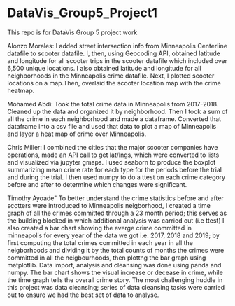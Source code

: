 # DataVis_Group5_Project1
This repo is for DataVis Group 5 project work 

Alonzo Morales: I added street intersection info from Minneapolis Centerline datafile to scooter datafile. I, then, using Geocoding API, obtained latitude and longitude for all scooter trips in the scooter datafile which included over 6,500 unique locations. I also obtained latitude and longitude for all neighborhoods in the Minneapolis crime datafile. Next, I plotted scooter locations on a map.Then, overlaid the scooter location map with the crime heatmap.

Mohamed Abdi: Took the total crime data in Minneapolis from 2017-2018. Cleaned up the data and organized it by neighborhood. Then I took a sum of all the crime in each neighborhood and made a dataframe. Converted that dataframe into a csv file and used that data to plot a map of Minneapolis and layer a heat map of crime over Minneapolis.

Chris Miller:  I combined the cities that the major scooter companies have operations, made an API call to get lat/lngs, which were converted to lists and visualized via jupyter gmaps.  I used seaborn to produce the boxplot summarizing mean crime rate for each type for the periods before the trial and during the trial.   I then used numpy to do a ttest on each crime category before and after to determine which changes were significant.  

Timothy Ayoade" To better understand the crime statistics before and after scotters were introduced to Minneapolis neigborhood, I created a time graph of all the crimes committed through a 23 month period; this serves as the building blocked in which additional analysis was carried out (i.e ttest) I also created a bar chart showing the averge crime committed in minneapolis for every year of the data we got i.e. 2017, 2018 and 2019; by first computing the total crimes committed in each year in all the neigborhoods and dividing it by the total counts of months the crimes were committed in all the neigbourhoods, then plottng the bar graph using matplotlib. Data import, analysis and cleansing was done using panda and numpy. The bar chart shows the visual increase or decease in crime, while the time graph tells the overall crime story. The most challenging huddle in this project was data cleansing; series of data cleansing tasks were carried out to ensure we had the best set of data to analyse.  
